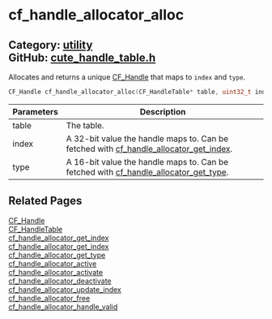 [//]: # (This file is automatically generated by Cute Framework's docs parser.)
[//]: # (Do not edit this file by hand!)
[//]: # (See: https://github.com/RandyGaul/cute_framework/blob/master/samples/docs_parser.cpp)
[](../header.md ':include')

# cf_handle_allocator_alloc

Category: [utility](/api_reference?id=utility)  
GitHub: [cute_handle_table.h](https://github.com/RandyGaul/cute_framework/blob/master/include/cute_handle_table.h)  
---

Allocates and returns a unique [CF_Handle](/utility/cf_handle.md) that maps to `index` and `type`.

```cpp
CF_Handle cf_handle_allocator_alloc(CF_HandleTable* table, uint32_t index, uint16_t type);
```

Parameters | Description
--- | ---
table | The table.
index | A 32-bit value the handle maps to. Can be fetched with [cf_handle_allocator_get_index](/utility/cf_handle_allocator_get_index.md).
type | A 16-bit value the handle maps to. Can be fetched with [cf_handle_allocator_get_type](/utility/cf_handle_allocator_get_type.md).

## Related Pages

[CF_Handle](/utility/cf_handle.md)  
[CF_HandleTable](/utility/cf_handletable.md)  
[cf_handle_allocator_get_index](/utility/cf_handle_allocator_get_index.md)  
[cf_handle_allocator_get_index](/utility/cf_handle_allocator_get_index.md)  
[cf_handle_allocator_get_type](/utility/cf_handle_allocator_get_type.md)  
[cf_handle_allocator_active](/utility/cf_handle_allocator_active.md)  
[cf_handle_allocator_activate](/utility/cf_handle_allocator_activate.md)  
[cf_handle_allocator_deactivate](/utility/cf_handle_allocator_deactivate.md)  
[cf_handle_allocator_update_index](/utility/cf_handle_allocator_update_index.md)  
[cf_handle_allocator_free](/utility/cf_handle_allocator_free.md)  
[cf_handle_allocator_handle_valid](/utility/cf_handle_allocator_handle_valid.md)  
